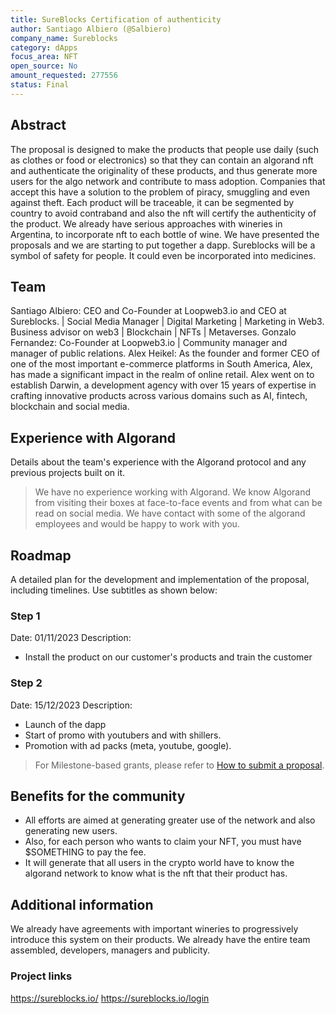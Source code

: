 ```yaml
---
title: SureBlocks Certification of authenticity
author: Santiago Albiero (@Salbiero)
company_name: Sureblocks
category: dApps
focus_area: NFT
open_source: No
amount_requested: 277556
status: Final
---
```


## Abstract
The proposal is designed to make the products that people use daily (such as clothes or food or electronics) so that they can contain an algorand nft and authenticate the originality of these products, and thus generate more users for the algo network and contribute to mass adoption.
Companies that accept this have a solution to the problem of piracy, smuggling and even against theft.
Each product will be traceable, it can be segmented by country to avoid contraband and also the nft will certify the authenticity of the product.
We already have serious approaches with wineries in Argentina, to incorporate nft to each bottle of wine. We have presented the proposals and we are starting to put together a dapp.
Sureblocks will be a symbol of safety for people. It could even be incorporated into medicines.

## Team
Santiago Albiero: CEO and Co-Founder at Loopweb3.io and CEO at Sureblocks. | Social Media Manager | Digital Marketing | Marketing in Web3. Business advisor on web3 | Blockchain | NFTs | Metaverses.
Gonzalo Fernandez:  Co-Founder at Loopweb3.io | Community manager and manager of public relations.
Alex Heikel: As the founder and former CEO of one of the most important e-commerce platforms in South America, Alex, has made a significant impact in the realm of online retail. Alex went on to establish Darwin, a development agency with over 15 years of expertise in crafting innovative products across various domains such as AI, fintech, blockchain and social media.

## Experience with Algorand
Details about the team's experience with the Algorand protocol and any previous projects built on it.
> We have no experience working with Algorand.
> We know Algorand from visiting their boxes at face-to-face events and from what can be read on social media.
> We have contact with some of the algorand employees and would be happy to work with you.

## Roadmap
A detailed plan for the development and implementation of the proposal, including timelines.
Use subtitles as shown below:

 ### Step 1
Date: 01/11/2023
Description: 
- Install the product on our customer's products and train the customer

 ### Step 2
Date: 15/12/2023
Description:
- Launch of the dapp
- Start of promo with youtubers and with shillers.
- Promotion with ad packs (meta, youtube, google).
  
> For Milestone-based grants, please refer to <a href="https://github.com/algorandfoundation/ARCs/blob/main/ARCs/arc-0034.md#submit-a-proposal"> How to submit a proposal</a>.


## Benefits for the community
- All efforts are aimed at generating greater use of the network and also generating new users.
- Also, for each person who wants to claim your NFT, you must have $SOMETHING to pay the fee.
- It will generate that all users in the crypto world have to know the algorand network to know what is the nft that their product has.
  
## Additional information
We already have agreements with important wineries to progressively introduce this system on their products.
We already have the entire team assembled, developers, managers and publicity.

### Project links
https://sureblocks.io/
https://sureblocks.io/login
